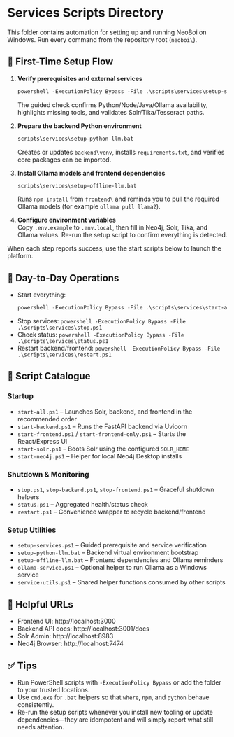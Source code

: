 # Services Scripts Directory

This folder contains automation for setting up and running NeoBoi on Windows. Run every command from the repository root (`neoboi\`).

## 🚀 First-Time Setup Flow

1. **Verify prerequisites and external services**  
	```powershell
	powershell -ExecutionPolicy Bypass -File .\scripts\services\setup-services.ps1
	```
	The guided check confirms Python/Node/Java/Ollama availability, highlights missing tools, and validates Solr/Tika/Tesseract paths.

2. **Prepare the backend Python environment**  
	```cmd
	scripts\services\setup-python-llm.bat
	```
	Creates or updates `backend\venv`, installs `requirements.txt`, and verifies core packages can be imported.

3. **Install Ollama models and frontend dependencies**  
	```cmd
	scripts\services\setup-offline-llm.bat
	```
	Runs `npm install` from `frontend\` and reminds you to pull the required Ollama models (for example `ollama pull llama2`).

4. **Configure environment variables**  
	Copy `.env.example` to `.env.local`, then fill in Neo4j, Solr, Tika, and Ollama values. Re-run the setup script to confirm everything is detected.

When each step reports success, use the start scripts below to launch the platform.

## 🔁 Day-to-Day Operations

- Start everything:  
  ```powershell
  powershell -ExecutionPolicy Bypass -File .\scripts\services\start-all.ps1
  ```
- Stop services: `powershell -ExecutionPolicy Bypass -File .\scripts\services\stop.ps1`
- Check status: `powershell -ExecutionPolicy Bypass -File .\scripts\services\status.ps1`
- Restart backend/frontend: `powershell -ExecutionPolicy Bypass -File .\scripts\services\restart.ps1`

## 📜 Script Catalogue

### Startup
- `start-all.ps1` – Launches Solr, backend, and frontend in the recommended order
- `start-backend.ps1` – Runs the FastAPI backend via Uvicorn
- `start-frontend.ps1` / `start-frontend-only.ps1` – Starts the React/Express UI
- `start-solr.ps1` – Boots Solr using the configured `SOLR_HOME`
- `start-neo4j.ps1` – Helper for local Neo4j Desktop installs

### Shutdown & Monitoring
- `stop.ps1`, `stop-backend.ps1`, `stop-frontend.ps1` – Graceful shutdown helpers
- `status.ps1` – Aggregated health/status check
- `restart.ps1` – Convenience wrapper to recycle backend/frontend

### Setup Utilities
- `setup-services.ps1` – Guided prerequisite and service verification
- `setup-python-llm.bat` – Backend virtual environment bootstrap
- `setup-offline-llm.bat` – Frontend dependencies and Ollama reminders
- `ollama-service.ps1` – Optional helper to run Ollama as a Windows service
- `service-utils.ps1` – Shared helper functions consumed by other scripts

## 🔗 Helpful URLs
- Frontend UI: http://localhost:3000
- Backend API docs: http://localhost:3001/docs
- Solr Admin: http://localhost:8983
- Neo4j Browser: http://localhost:7474

## ✅ Tips
- Run PowerShell scripts with `-ExecutionPolicy Bypass` or add the folder to your trusted locations.
- Use `cmd.exe` for `.bat` helpers so that `where`, `npm`, and `python` behave consistently.
- Re-run the setup scripts whenever you install new tooling or update dependencies—they are idempotent and will simply report what still needs attention.